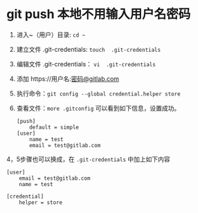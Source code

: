 # git push 本地不用输入用户名密码

1. 进入~（用户）目录: `cd ~`
2. 建立文件 .git-credentials: `touch  .git-credentials`

3. 编辑文件 .git-credentials： `vi  .git-credentials`

4. 添加 https://用户名:密码@gitlab.com

5. 执行命令：`git config --global credential.helper store`

6. 查看文件：`more .gitconfig` 可以看到如下信息，设置成功。

    ```
    [push]
        default = simple
    [user]
        name = test
        email = test@gitlab.com
    ```

4，5步骤也可以换成，在 `.git-credentials` 中加上如下内容

```
[user]
    email = test@gitlab.com
    name = test

[credential]
    helper = store
```
